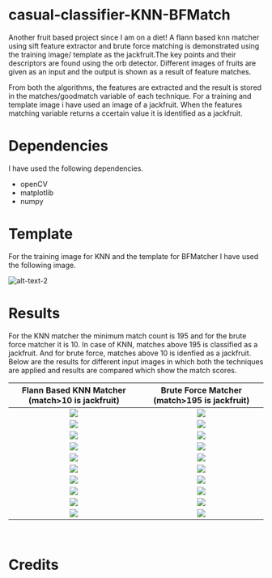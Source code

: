 # casual-classifier-KNN-BFMatch

Another fruit based project since I am on a diet! A flann based knn matcher using sift feature extractor and brute force matching is demonstrated using the training image/ template as the jackfruit.The key points and their descriptors are found using the orb detector. Different images of fruits are given as an input and the output is shown as a result of feature matches. <br />

From both the algorithms, the features are extracted and the result is stored in the matches/goodmatch variable of each technique. For a training and template image i have used an image of a jackfruit. When the features matching variable returns a ccertain value it is identified as a jackfruit. <br />

# Dependencies 

I have used the following dependencies.

   * openCV
   * matplotlib
   * numpy
   
# Template

For the training image for KNN and the template for BFMatcher I have used the following image. <br />

![alt-text-2](https://github.com/hasibzunair/casual-classifier-KNN-BFMatch/blob/master/test_images/train.png "title-1")<br />

# Results

For the KNN matcher the minimum match count is 195 and for the brute force matcher it is 10. In case of KNN, matches above 195 is classified as a jackfruit. And for brute force, matches above 10 is idenfied as a jackfruit. Below are the results for different input images in which both the techniques are applied and results are compared which show the match scores.

Flann Based KNN Matcher (match>10 is jackfruit)             |  Brute Force Matcher (match>195 is jackfruit)
:-------------------------:|:-------------------------:
![](https://github.com/hasibzunair/casual-classifier-KNN-BFMatch/blob/master/knn/Figure_1.png) |  ![](https://github.com/hasibzunair/casual-classifier-KNN-BFMatch/blob/master/bfMatch/Figure_1.png) 
![](https://github.com/hasibzunair/casual-classifier-KNN-BFMatch/blob/master/knn/Figure_2.png) |  ![](https://github.com/hasibzunair/casual-classifier-KNN-BFMatch/blob/master/bfMatch/Figure_2.png)
![](https://github.com/hasibzunair/casual-classifier-KNN-BFMatch/blob/master/knn/Figure_3.png) |  ![](https://github.com/hasibzunair/casual-classifier-KNN-BFMatch/blob/master/bfMatch/Figure_3.png)
![](https://github.com/hasibzunair/casual-classifier-KNN-BFMatch/blob/master/knn/Figure_4.png) |  ![](https://github.com/hasibzunair/casual-classifier-KNN-BFMatch/blob/master/bfMatch/Figure_4.png)
![](https://github.com/hasibzunair/casual-classifier-KNN-BFMatch/blob/master/knn/Figure_5.png) |  ![](https://github.com/hasibzunair/casual-classifier-KNN-BFMatch/blob/master/bfMatch/Figure_5.png)
![](https://github.com/hasibzunair/casual-classifier-KNN-BFMatch/blob/master/knn/Figure_6.png) |  ![](https://github.com/hasibzunair/casual-classifier-KNN-BFMatch/blob/master/bfMatch/Figure_6.png)
![](https://github.com/hasibzunair/casual-classifier-KNN-BFMatch/blob/master/knn/Figure_7.png) |  ![](https://github.com/hasibzunair/casual-classifier-KNN-BFMatch/blob/master/bfMatch/Figure_7.png)
![](https://github.com/hasibzunair/casual-classifier-KNN-BFMatch/blob/master/knn/Figure_8.png) |  ![](https://github.com/hasibzunair/casual-classifier-KNN-BFMatch/blob/master/bfMatch/Figure_8.png)
![](https://github.com/hasibzunair/casual-classifier-KNN-BFMatch/blob/master/knn/Figure_9.png) |  ![](https://github.com/hasibzunair/casual-classifier-KNN-BFMatch/blob/master/bfMatch/Figure_9.png)
![](https://github.com/hasibzunair/casual-classifier-KNN-BFMatch/blob/master/knn/Figure_10.png) |  ![](https://github.com/hasibzunair/casual-classifier-KNN-BFMatch/blob/master/bfMatch/Figure_10.png)   
<br />

# Credits



